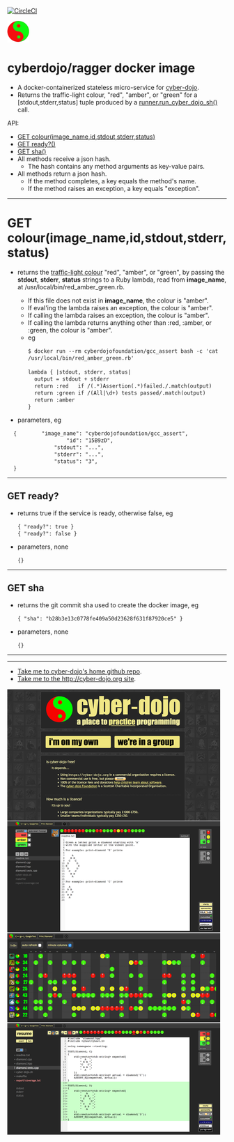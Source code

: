[![CircleCI](https://circleci.com/gh/cyber-dojo/ragger.svg?style=svg)](https://circleci.com/gh/cyber-dojo/ragger)

<img src="https://raw.githubusercontent.com/cyber-dojo/nginx/master/images/home_page_logo.png"
alt="cyber-dojo yin/yang logo" width="50px" height="50px"/>

# cyberdojo/ragger docker image

- A docker-containerized stateless micro-service for [cyber-dojo](http://cyber-dojo.org).
- Returns the traffic-light colour, "red", "amber", or "green" for a
[stdout,stderr,status] tuple produced by a
[runner.run_cyber_dojo_sh()](https://github.com/cyber-dojo/runner-stateless#post-run_cyber_dojo_shimage_nameidfilesmax_seconds) call.

API:
  * [GET colour(image_name,id,stdout,stderr,status)](#get-colourimage_nameidstdoutstderrstatus)
  * [GET ready?()](#get-ready)
  * [GET sha()](#get-sha)
  * All methods receive a json hash.
    * The hash contains any method arguments as key-value pairs.
  * All methods return a json hash.
    * If the method completes, a key equals the method's name.
    * If the method raises an exception, a key equals "exception".

- - - -

# GET colour(image_name,id,stdout,stderr,status)
- returns the [traffic-light colour](http://blog.cyber-dojo.org/2014/10/cyber-dojo-traffic-lights.html) "red", "amber", or "green", by passing the **stdout**, **stderr**, **status**
strings to a Ruby lambda, read from **image_name**, at /usr/local/bin/red_amber_green.rb.
  * If this file does not exist in **image_name**, the colour is "amber".
  * If eval'ing the lambda raises an exception, the colour is "amber".
  * If calling the lambda raises an exception, the colour is "amber".
  * If calling the lambda returns anything other than :red, :amber, or :green, the colour is "amber".
  * eg
    ```
    $ docker run --rm cyberdojofoundation/gcc_assert bash -c 'cat /usr/local/bin/red_amber_green.rb'

    lambda { |stdout, stderr, status|
      output = stdout + stderr
      return :red   if /(.*)Assertion(.*)failed./.match(output)
      return :green if /(All|\d+) tests passed/.match(output)
      return :amber
    }
    ```

- parameters, eg
```
  {        "image_name": "cyberdojofoundation/gcc_assert",
                   "id": "15B9zD",
               "stdout": "...",
               "stderr": "...",
               "status": "3",
  }
```

- - - -

## GET ready?
- returns true if the service is ready, otherwise false, eg
  ```
  { "ready?": true }
  { "ready?": false }
  ```
- parameters, none
  ```
  {}
  ```

- - - -

## GET sha
- returns the git commit sha used to create the docker image, eg
  ```
  { "sha": "b28b3e13c0778fe409a50d23628f631f87920ce5" }
  ```
- parameters, none
  ```
  {}
  ```

- - - -
- - - -

* [Take me to cyber-dojo's home github repo](https://github.com/cyber-dojo/cyber-dojo).
* [Take me to the http://cyber-dojo.org site](http://cyber-dojo.org).

![cyber-dojo.org home page](https://github.com/cyber-dojo/cyber-dojo/blob/master/shared/home_page_snapshot.png)
